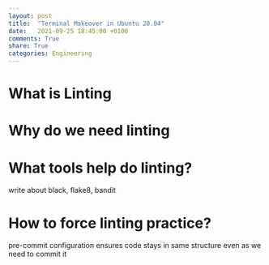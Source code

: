 ```yaml
---
layout: post
title:  "Terminal Makeover in Ubuntu 20.04"
date:   2021-09-25 18:45:00 +0100
comments: True
share: True
categories: Engineering
---
```


# What is Linting

# Why do we need linting

# What tools help do linting?
write about black, flake8, bandit
# How to force linting practice?
pre-commit configuration ensures code stays in same structure even as we need to commit it
